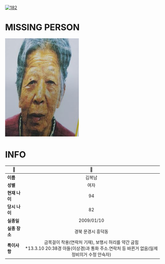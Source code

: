 [![182](https://img.shields.io/badge/%EC%8B%A4%EC%A2%85%EC%8B%A0%EA%B3%A0%EB%8A%94%20%EA%B5%AD%EB%B2%88%EC%97%86%EC%9D%B4-182-blue)](http://safe182.go.kr/index.do)

# MISSING PERSON

<img src="./missing_person.jpg">

# INFO

|🔑|💎|
|--|:--:|
|**이름**|김복남|
|**성별**|여자|
|**현재 나이**|94|
|**당시 나이**|82|
|**실종일**|2009/01/10|
|**실종 장소**|경북 문경시 흥덕동 |
|**특이사항**|금목걸이 착용(연락처 기재), 보행시 허리를 약간 굽힘</br>*13.3.10 20:38경 아들(이상경)과 통화 주소.연락처 등 바뀐거 없음(일제정비의거 수정 안숙자)|
